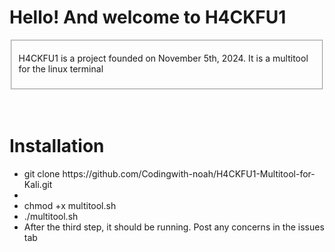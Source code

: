 <h1> Hello! And welcome to H4CKFU1 </h1>
<fieldset>
<p>H4CKFU1 is a project founded on November 5th, 2024. It is a multitool for the linux terminal</p>
</fieldset>
<br>
<br>
<h1>Installation</h1>

<ul>
  <li>git clone https://github.com/Codingwith-noah/H4CKFU1-Multitool-for-Kali.git<li>
  <li>chmod +x multitool.sh</li>
  <li>./multitool.sh</li>
  <li>After the third step, it should be running. Post any concerns in the issues tab</li>
</ul>

